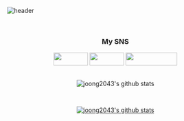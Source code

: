 
![header](https://capsule-render.vercel.app/api?type=rect&color=auto&height=150&section=header&text=Joonghyun&fontSize=90)



<div align="center">

<br>

<h3>My SNS</h3>
<a href="https://velog.io/@joonghyun" target="_blank"><img src="https://img.shields.io/badge/velog-20C997?style=flat-square&logo=Velog&logoColor=white" width = 80px height = 30px/></a>
<a href="https://blog.naver.com/jontheblock" target="_blank"><img src="https://img.shields.io/badge/Blog-03C75A?style=flat-square&logo=Naver&logoColor=white" width = 80px height = 30px/></a>
<a href="https://www.instagram.com/joon_h.p/" target="_blank"><img src="https://img.shields.io/badge/Instagram-E4405F?style=flat-square&logo=Instagram&logoColor=white" width = 120px height = 30px/></a>

<br>
<br>

![joong2043's github stats](https://github-readme-stats.vercel.app/api?username=joong2043&show_icons=true)

<br>

[![joong2043's github stats](https://github-readme-stats.vercel.app/api/top-langs/?username=joong2043&show_icons=true&hide_border=true&title_color=004386&icon_color=004386&layout=compact)](https://github.com/joong2043)
</div>
